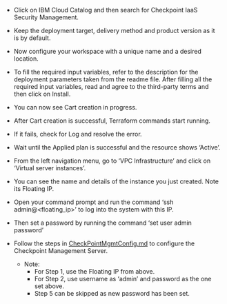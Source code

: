 ﻿- Click on IBM Cloud Catalog and then search for Checkpoint IaaS Security Management.

- Keep the deployment target, delivery method and product version as it is by default.


- Now configure your workspace with a unique name and a desired location.

- To fill the required input variables, refer to the description for the deployment parameters taken from the readme file. After filling all the required input variables, read and agree to the third-party terms and then click on Install.



- You can now see Cart creation in progress.


- After Cart creation is successful, Terraform commands start running.

- If it fails, check for Log and resolve the error. 
- Wait until the Applied plan is successful and the resource shows ‘Active’.

- From the left navigation menu, go to ‘VPC Infrastructure’ and click on ‘Virtual server instances’.

- You can see the name and details of the instance you just created. Note its Floating IP.



- Open your command prompt and run the command ‘ssh admin@<floating\_ip>’ to log into the system with this IP. 
- Then set a password by running the command ‘set user admin password’  

- Follow the steps in [CheckPointMgmtConfig.md](https://github.ibm.com/orion/vnf-vpc-docs/blob/master/Vendors/CheckPoint/UIConfiguration/CheckPointMgmtConfig.md) to configure the Checkpoint Management Server.
  - Note:
    - For Step 1, use the Floating IP from above.
    - For Step 2, use username as ‘admin’ and password as the one set above.
    - Step 5 can be skipped as new password has been set.

